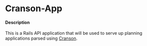 # Cranson-App

#### Description

This is a Rails API application that will be used to serve up planning applications parsed using [Cranson](https://github.com/gary-rafferty/cranson).  

